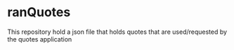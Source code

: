 # ranQuotes
This repository hold a json file that holds quotes that are used/requested by the quotes application
